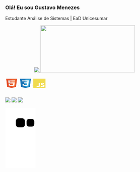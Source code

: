 ### Olá! Eu sou Gustavo Menezes
Estudante Análise de Sistemas | EaD Unicesumar

<div align="center">
  <a href="https://github.com/gustavoacmenezes89">
   <img width "300em" height="150em" src="https://github-readme-stats.vercel.app/api?username=gustavoacmenezes89&show_icons=true&theme=dracula&include_all_commits=true&count_private=true"/>
   <img width="300em" height="150em" src="https://github-readme-stats.vercel.app/api/top-langs/?username=gustavoacmenezes89&layout=compact&langs_count=7&theme=dracula"/>
</div>
<div style="display: inline_block"><br>
  <img align="center" alt="gmz-HTML" height="30" width="40" src="https://raw.githubusercontent.com/devicons/devicon/master/icons/html5/html5-original.svg">
  <img align="center" alt="gmz-CSS" height="30" width="40" src="https://raw.githubusercontent.com/devicons/devicon/master/icons/css3/css3-original.svg">
  <img align="center" alt="gmz-Js" height="30" width="40" src="https://raw.githubusercontent.com/devicons/devicon/master/icons/javascript/javascript-plain.svg">
</div>
  
  ##
 
<div> 
   <a href="https://www.linkedin.com/in/gustavo-menezes-b117851b9/" target="_blank"><img src="https://img.shields.io/badge/-LinkedIn-%230077B5?style=for-the-badge&logo=linkedin&logoColor=white" target="_blank"></a> 
  <a href="https://instagram.com/gustavomnzs89" target="_blank"><img src="https://img.shields.io/badge/-Instagram-%23E4405F?style=for-the-badge&logo=instagram&logoColor=white" target="_blank"></a>
  <a href = "mailto:contatogustavoacmenezes89@gmail.com"><img src="https://img.shields.io/badge/-Gmail-%23333?style=for-the-badge&logo=gmail&logoColor=white" target="_blank"></a>

  
 
 
  ![Snake animation](https://github.com/rafaballerini/rafaballerini/blob/output/github-contribution-grid-snake.svg)
 
</div>


